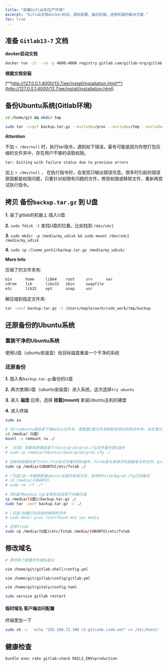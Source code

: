 ```yaml
---
title: "部署Gitlab到生产环境"
excerpt: "Gitlab文档docker启动，源码部署，备份机器，还原机器的解决方案."
toc: true
---
```


<!-- # 部署Gitlab到生产环境 -->

## 准备 `Gitlab13-7` 文档

**docker启动文档**

```sh
docker run -it --rm -p 4000:4000 registry.gitlab.com/gitlab-org/gitlab-docs:13.7
```


**根据文档安装** 

[**http://127.0.0.1:4000/13.7/ee/install/installation.html**](http://127.0.0.1:4000/13.7/ee/install/installation.html)

## 备份Ubuntu系统(Gitlab环境)

```sh
cd /home/git && mkdir tmp

sudo tar -cvpzf backup.tar.gz --exclude=/proc --exclude=/tmp --exclude=/boot  --exclude=/lost+found --exclude=/media --exclude=/mnt --exclude=/run --exclude=/sys --exclude=/dev --exclude=home/git/tmp / > /dev/null
```

**Attention** 

不加 `> /dev/null` 时，执行tar指令，遇到如下错误，最有可能是因为你想打包压缩的文件夹中，存在用户不够的读取权限。

`tar: Exiting with failure status due to previous errors`

加上 `> /dev/null` ， 在执行指令时，会发现只输出错误讯息。很多时引起的错误原因都是权限问题，只要针对权限有问题的文件，修改权限或移除文件，重新再尝试执行指令。

## 拷贝 备份`backup.tar.gz` 到 U盘

**1.** 装了gitlab的机器上 插入U盘

**2.** `sudo fdisk -l` 查找U盘的位置，比如找到 `/dev/sdc1`

**3.** `sudo mkdir -p /media/my_udisk && sudo mount /dev/sdc1 /media/my_udisk`

**4.** `sudo cp /[some_path]/backup.tar.gz /media/my_udisk/`

**More Info**

压缩了的文件夹有:

```txt
bin      home     lib64    root     srv      var
cdrom    lib      libx32   sbin     swapfile
etc      lib32    opt      snap     usr
```

解压缩到指定文件夹:

```sh
tar -zxvf backup.tar.gz -C /Users/maple/work/csdn_work/tmp/backup
```

## 还原备份的Ubuntu系统

### 重装干净的Ubuntu系统

使用U盘（ubuntu安装盘）给目标磁盘重装一个干净的系统

### 还原备份

**1.** 插入有`backup.tar.gz`备份的U盘

**2.** 再次使用U盘（ubuntu安装盘）进入系统，这次选择`try ubuntu`

**3.** 进入 **磁盘** 应用，选择 **挂载(mount)** 新装Ubuntu主机的硬盘

**4.** 进入终端

```sh
sudo su

# 在tryUbuntu根目录下有media文件夹，里面是U盘文件夹和新安装的系统文件夹，在在里分别用（U盘）和（UBUNTU）表示
cd /media/（U盘）
mount -o remount rw ./
 ​
# （可选）将新系统根目录下/boot/grub/grub.cfg文件备份到U盘中
# sudo cp /media/(Ubuntu)/boot/grub/grub.cfg ./    
 ​
# 将新系统根目录下/etc/fstab文件备份到U盘中，fstab是与系统开机挂载有关的文件，grub.cfg是与开机引导有关的文件，所以这一步至关重要
sudo cp /media/(UBUNTU)/etc/fstab ./
 ​
# (可选)这一步删除新装ubuntu全部的系统文件，有用的fstab及grub.cfg已经备份
# cd /media/(UBUNTU)
# sudo rm -rf ./*
 ​
# 将U盘中backup.tgz复制到该目录下并解压缩
cp /media/(U盘)/backup.tar.gz ./
sudo tar -zxvf backup.tar.gz -C ./
 ​
# (可选)创建打包系统时排除的文件
# sudo mkdir proc lost+found mnt sys media

# 还原fstab
sudo cp /media/(U盘)/etc/fstab /media/(UBUNTU)/etc/fstab
```

## 修改域名

```sh
# 更改各个配置文件域名部分

vim /home/git/gitlab-shell/config.yml

vim /home/git/gitlab/config/gitlab.yml

vim /home/git/gitaly/config.toml

sudo service gitlab restart
```

#### 临时域名 客户端访问配置
终端里加一下
```sh
sudo sh -c  'echo "192.168.72.106 t2-gitcode.csdn.net" >> /etc/hosts'
```

## 健康检查

```sh
bundle exec rake gitlab:check RAILS_ENV=production
```
